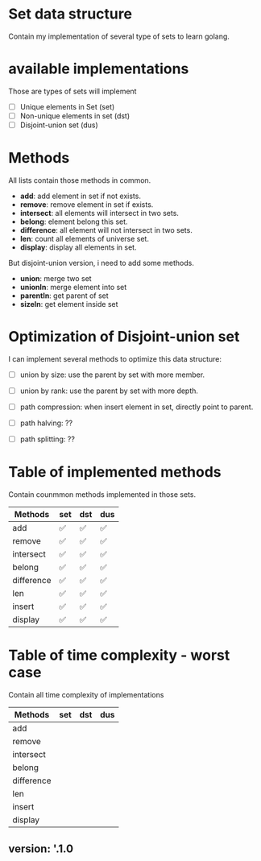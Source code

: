 # Set data structure
Contain my implementation of several type of sets to learn golang.

# available implementations 
Those are types of sets will implement
- [ ] Unique elements in Set (set)
- [ ] Non-unique elements in set (dst)
- [ ] Disjoint-union set (dus)

# Methods
All lists contain those methods in common.

- **add**: add element in set if not exists.
- **remove**: remove element in set if exists.
- **intersect**: all elements will intersect in two sets.
- **belong**: element belong this set.
- **difference**: all element will not intersect in two sets.
- **len**: count all elements of universe set.
- **display**: display all elements in set.

But disjoint-union version, i need to add some methods.

- **union**: merge two set
- **unionIn**: merge element into set
- **parentIn**: get parent of set
- **sizeIn**: get element inside set

# Optimization of Disjoint-union set
I can implement several methods to optimize this data structure:

- [ ] union by size: use the parent by set with more member.
- [ ] union by rank: use the parent by set with more depth.
- [ ] path compression: when insert element in set, directly point to parent.
- [ ] path halving: ??
- [ ] path splitting: ?? 


# Table of implemented methods
Contain counmmon methods implemented in those sets.

| Methods | set | dst | dus |
| ---- | ---- | ---- | ---- |
| add | :white_check_mark: | :white_check_mark: | :white_check_mark: |
| remove | :white_check_mark: | :white_check_mark: | :white_check_mark: |
| intersect | :white_check_mark: | :white_check_mark: | :white_check_mark: |
| belong | :white_check_mark: | :white_check_mark: | :white_check_mark: |
| difference | :white_check_mark: | :white_check_mark: | :white_check_mark: |
| len| :white_check_mark: | :white_check_mark: | :white_check_mark: |
| insert | :white_check_mark: | :white_check_mark: | :white_check_mark: |
| display | :white_check_mark: | :white_check_mark: | :white_check_mark: |

# Table of time complexity - worst case
Contain all time complexity of implementations

| Methods | set | dst | dus |
| ---- | ---- | ---- | ---- |
| add        |  |  |  |
| remove     |  |  |  |
| intersect  |  |  |  |
| belong     |  |  |  |
| difference |  |  |  |
| len        |  |  |  |
| insert     |  |  |  |
| display    |  |  |  |

## version: '.1.0
